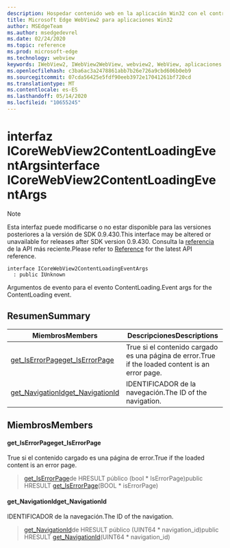 ```yaml
---
description: Hospedar contenido web en la aplicación Win32 con el control Microsoft Edge WebView2
title: Microsoft Edge WebView2 para aplicaciones Win32
author: MSEdgeTeam
ms.author: msedgedevrel
ms.date: 02/24/2020
ms.topic: reference
ms.prod: microsoft-edge
ms.technology: webview
keywords: IWebView2, IWebView2WebView, webview2, WebView, aplicaciones Win32, Win32, Edge, ICoreWebView2, ICoreWebView2Host, control de explorador, HTML Edge
ms.openlocfilehash: c3ba6ac3a2478861abb7b26e726a9cbd606b0eb9
ms.sourcegitcommit: 07cda56425e5fdf90eeb3972e17041261bf720cd
ms.translationtype: MT
ms.contentlocale: es-ES
ms.lasthandoff: 05/14/2020
ms.locfileid: "10655245"
---
```

# <span data-ttu-id="9bb8f-104">interfaz ICoreWebView2ContentLoadingEventArgs</span><span class="sxs-lookup"><span data-stu-id="9bb8f-104">interface ICoreWebView2ContentLoadingEventArgs</span></span> 

> [!NOTE]
> <span data-ttu-id="9bb8f-105">Esta interfaz puede modificarse o no estar disponible para las versiones posteriores a la versión de SDK 0.9.430.</span><span class="sxs-lookup"><span data-stu-id="9bb8f-105">This interface may be altered or unavailable for releases after SDK version 0.9.430.</span></span> <span data-ttu-id="9bb8f-106">Consulta la [referencia](../../../webview2-api-reference.md) de la API más reciente.</span><span class="sxs-lookup"><span data-stu-id="9bb8f-106">Please refer to [Reference](../../../webview2-api-reference.md) for the latest API reference.</span></span>

```
interface ICoreWebView2ContentLoadingEventArgs
  : public IUnknown
```

<span data-ttu-id="9bb8f-107">Argumentos de evento para el evento ContentLoading.</span><span class="sxs-lookup"><span data-stu-id="9bb8f-107">Event args for the ContentLoading event.</span></span>

## <span data-ttu-id="9bb8f-108">Resumen</span><span class="sxs-lookup"><span data-stu-id="9bb8f-108">Summary</span></span>

 <span data-ttu-id="9bb8f-109">Miembros</span><span class="sxs-lookup"><span data-stu-id="9bb8f-109">Members</span></span>                        | <span data-ttu-id="9bb8f-110">Descripciones</span><span class="sxs-lookup"><span data-stu-id="9bb8f-110">Descriptions</span></span>
--------------------------------|---------------------------------------------
[<span data-ttu-id="9bb8f-111">get_IsErrorPage</span><span class="sxs-lookup"><span data-stu-id="9bb8f-111">get_IsErrorPage</span></span>](#get_iserrorpage) | <span data-ttu-id="9bb8f-112">True si el contenido cargado es una página de error.</span><span class="sxs-lookup"><span data-stu-id="9bb8f-112">True if the loaded content is an error page.</span></span>
[<span data-ttu-id="9bb8f-113">get_NavigationId</span><span class="sxs-lookup"><span data-stu-id="9bb8f-113">get_NavigationId</span></span>](#get_navigationid) | <span data-ttu-id="9bb8f-114">IDENTIFICADOR de la navegación.</span><span class="sxs-lookup"><span data-stu-id="9bb8f-114">The ID of the navigation.</span></span>

## <span data-ttu-id="9bb8f-115">Miembros</span><span class="sxs-lookup"><span data-stu-id="9bb8f-115">Members</span></span>

#### <span data-ttu-id="9bb8f-116">get_IsErrorPage</span><span class="sxs-lookup"><span data-stu-id="9bb8f-116">get_IsErrorPage</span></span> 

<span data-ttu-id="9bb8f-117">True si el contenido cargado es una página de error.</span><span class="sxs-lookup"><span data-stu-id="9bb8f-117">True if the loaded content is an error page.</span></span>

> <span data-ttu-id="9bb8f-118">[get_IsErrorPage](#get_iserrorpage)de HRESULT público (bool \* IsErrorPage)</span><span class="sxs-lookup"><span data-stu-id="9bb8f-118">public HRESULT [get_IsErrorPage](#get_iserrorpage)(BOOL \* isErrorPage)</span></span>

#### <span data-ttu-id="9bb8f-119">get_NavigationId</span><span class="sxs-lookup"><span data-stu-id="9bb8f-119">get_NavigationId</span></span> 

<span data-ttu-id="9bb8f-120">IDENTIFICADOR de la navegación.</span><span class="sxs-lookup"><span data-stu-id="9bb8f-120">The ID of the navigation.</span></span>

> <span data-ttu-id="9bb8f-121">[get_NavigationId](#get_navigationid)de HRESULT público (UINT64 \* navigation_id)</span><span class="sxs-lookup"><span data-stu-id="9bb8f-121">public HRESULT [get_NavigationId](#get_navigationid)(UINT64 \* navigation_id)</span></span>

